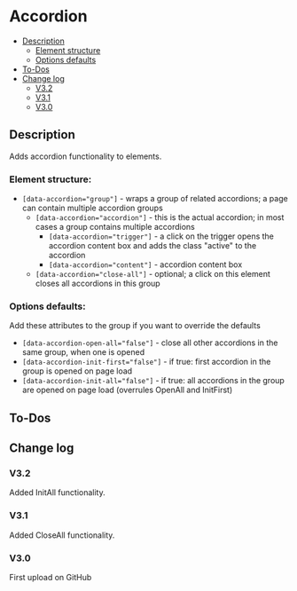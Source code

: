 # Accordion
- [Description](#description)
    - [Element structure](#element-structure)
    - [Options defaults](#options-defaults)
- [To-Dos](#to-dos)
- [Change log](#change-log)
    - [V3.2](#v32)
    - [V3.1](#v31)
    - [V3.0](#v30)

## Description
Adds accordion functionality to elements.
### Element structure:
- `[data-accordion="group"]` - wraps a group of related accordions; a page can contain multiple accordion groups
    - `[data-accordion="accordion"]` - this is the actual accordion; in most cases a group contains multiple accordions
        - `[data-accordion="trigger"]` - a click on the trigger opens the accordion content box and adds the class "active" to the accordion
        - `[data-accordion="content"]` - accordion content box
    - `[data-accordion="close-all"]` - optional; a click on this element closes all accordions in this group
### Options defaults:
Add these attributes to the group if you want to override the defaults
- `[data-accordion-open-all="false"]` - close all other accordions in the same group, when one is opened
- `[data-accordion-init-first="false"]` - if true: first accordion in the group is opened on page load
- `[data-accordion-init-all="false"]` - if true: all accordions in the group are opened on page load (overrules OpenAll and InitFirst)

## To-Dos

## Change log
### V3.2
Added InitAll functionality.
### V3.1
Added CloseAll functionality.
### V3.0
First upload on GitHub